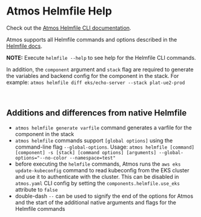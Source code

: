 # Atmos Helmfile Help

Check out the [Atmos Helmfile CLI documentation](https://atmos.tools/cli/commands/helmfile/usage).

Atmos supports all Helmfile commands and options described in
the [Helmfile docs](https://helmfile.readthedocs.io/en/latest).

__NOTE:__ Execute `helmfile --help` to see help for the Helmfile CLI commands.

In addition, the `component` argument and `stack` flag are required to generate the variables and backend config for the component in the stack. 
For example: `atmos helmfile diff eks/echo-server --stack plat-ue2-prod`

<br/>

## Additions and differences from native Helmfile

- `atmos helmfile generate varfile` command generates a varfile for the component in the stack
  <br/>
- `atmos helmfile` commands support `[global options]` using the command-line flag `--global-options`.
  Usage: `atmos helmfile [command] [component] -s [stack] [command options] [arguments] --global-options="--no-color --namespace=test"`
  <br/>
- before executing the `helmfile` commands, Atmos runs the `aws eks update-kubeconfig` command to read kubeconfig from the EKS cluster and use it to authenticate with the cluster. This can be disabled in `atmos.yaml` CLI config by setting the `components.helmfile.use_eks` attribute to `false`
  <br/>
- double-dash `--` can be used to signify the end of the options for Atmos and the start of the additional native arguments and flags for the Helmfile commands
